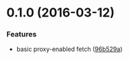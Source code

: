 <a name="0.1.0"></a>
# 0.1.0 (2016-03-12)


### Features

* basic proxy-enabled fetch ([96b529a](https://github.com/marionebl/omni-fetch/commit/96b529a))



